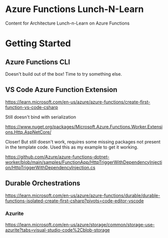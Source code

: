 # Azure Functions Lunch-N-Learn

Content for Architecture Lunch-n-Learn on Azure Functions

# Getting Started

## Azure Functions CLI

Doesn't build out of the box! Time to try something else.

## VS Code Azure Function Extension

https://learn.microsoft.com/en-us/azure/azure-functions/create-first-function-vs-code-csharp

Still doesn't bind with serialization

https://www.nuget.org/packages/Microsoft.Azure.Functions.Worker.Extensions.Http.AspNetCore/

Closer! But still doesn't work, requires some missing packages not present in the template code. Used this as my example to get it working.

https://github.com/Azure/azure-functions-dotnet-worker/blob/main/samples/FunctionApp/HttpTriggerWithDependencyInjection/HttpTriggerWithDependencyInjection.cs

## Durable Orchestrations

https://learn.microsoft.com/en-us/azure/azure-functions/durable/durable-functions-isolated-create-first-csharp?pivots=code-editor-vscode

### Azurite 

https://learn.microsoft.com/en-us/azure/storage/common/storage-use-azurite?tabs=visual-studio-code%2Cblob-storage